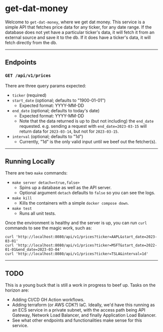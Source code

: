 # get-dat-money

Welcome to `get-dat-money`, where we get dat money. This service is a simple API that fetches price data for any ticker, for any date range. If the database does not yet have a particular ticker's data, it will fetch it from an external source and save it to the db. If it does have a ticker's data, it will fetch directly from the db.

___
## Endpoints

### `GET /api/v1/prices`

There are three query params expected:
- `ticker` (required)
- `start_date` (optional; defaults to "1900-01-01")
    - Expected format: YYYY-MM-DD
- `end_date` (optional; defaults to today's date)
    - Expected format: YYYY-MM-DD
    - Note that the data returned is up to (but not including) the `end_date` requested. e.g. sending a request with `end_date=2023-03-15` will return data for `2023-03-14`, but not for `2023-03-15`.
- `interval` (optional; defaults to "1d")
    - Currently, "1d" is the only valid input until we beef out the fetcher(s).

---

## Running Locally

There are two `make` commands:
- `make server detach=<true,false>`
    - Spins up a database as well as the API server.
    - Optional argument `detach` defaults to `false` so you can see the logs.
- `make kill`
    - Kills the containers with a simple `docker compose down`.
- `make test`
    - Runs all unit tests.

Once the environment is healthy and the server is up, you can run `curl` commands to see the magic work, such as:

```
curl 'http://localhost:8080/api/v1/prices?ticker=AAPL&start_date=2023-03-01'
curl 'http://localhost:8080/api/v1/prices?ticker=MSFT&start_date=2022-01-01&end_date=2023-03-04'
curl 'http://localhost:8080/api/v1/prices?ticker=TSLA&interval=1d'
```

---

## TODO

This is a young buck that is still a work in progress to beef up. Tasks on the horizon are:

- Adding CI/CD GH Action workflows.
- Adding terraform (or AWS CDK?) IaC. Ideally, we'd have this running as an ECS service in a private subnet, with the access path being API Gateway, Network Load Balancer, and finally Application Load Balancer.
- See what other endpoints and functionalities make sense for this service.
